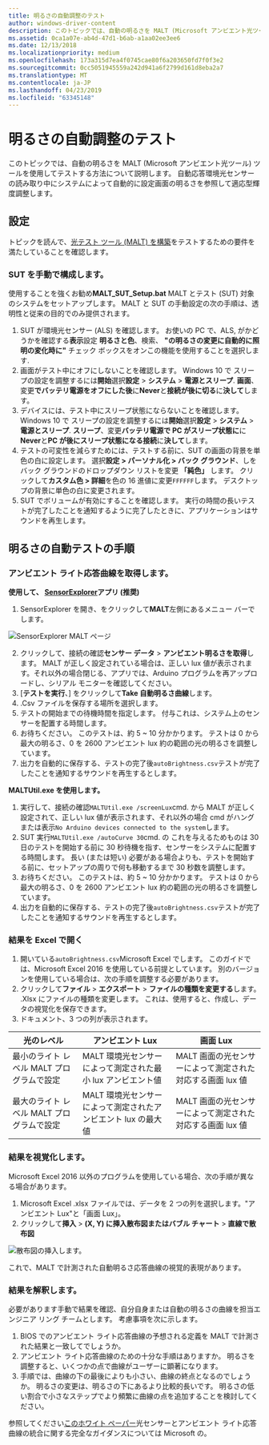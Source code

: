 ```yaml
---
title: 明るさの自動調整のテスト
author: windows-driver-content
description: このトピックでは、自動の明るさを MALT (Microsoft アンビエント光ツール) ツールを使用してテストする方法について説明します。
ms.assetid: 0ca1a07e-ab4d-47d1-b6ab-a1aa02ee3ee6
ms.date: 12/13/2018
ms.localizationpriority: medium
ms.openlocfilehash: 173a315d7ea4f0745cae80f6a203650fd7f0f3e2
ms.sourcegitcommit: 0cc5051945559a242d941a6f2799d161d8eba2a7
ms.translationtype: MT
ms.contentlocale: ja-JP
ms.lasthandoff: 04/23/2019
ms.locfileid: "63345148"
---
```

# <a name="testing-auto-brightness"></a>明るさの自動調整のテスト

このトピックでは、自動の明るさを MALT (Microsoft アンビエント光ツール) ツールを使用してテストする方法について説明します。 自動応答環境光センサーの読み取り中にシステムによって自動的に設定画面の明るさを参照して適応型輝度調整します。 

## <a name="set-up"></a>設定

トピックを読んで、[光テスト ツール (MALT) を構築](testing-MALT-building-a-light-testing-tool.md)をテストするための要件を満たしていることを確認します。

### <a name="configuring-the-sut-manually"></a>SUT を手動で構成します。

使用することを強くお勧め**MALT_SUT_Setup.bat** MALT とテスト (SUT) 対象のシステムをセットアップします。 MALT と SUT の手動設定の次の手順は、透明性と従来の目的でのみ提供されます。

1. SUT が環境光センサー (ALS) を確認します。 お使いの PC で、ALS, がかどうかを確認する**表示**設定 **明るさと色**、検索、 **"の明るさの変更に自動的に照明の変化時に"** チェック ボックスをオンこの機能を使用することを選択します.
2. 画面がテスト中にオフにしないことを確認します。 Windows 10 で スリープの設定を調整するには**開始**選択**設定**  > **システム** > **電源とスリープ**. **画面**、変更**でバッテリ電源をオフにした後**に**Never**と**接続が後に切る**に**決して**します。
3. デバイスには、テスト中にスリープ状態にならないことを確認します。 Windows 10 で スリープの設定を調整するには**開始**選択**設定**  > **システム** > **電源とスリープ**. **スリープ**、変更**バッテリ電源で PC がスリープ状態に**に**Never**と**PC が後にスリープ状態になる接続**に**決して**します。
4. テストの可変性を減らすためには、テストする前に、SUT の画面の背景を単色の白に設定します。 選択**設定 > パーソナル化 > バック グラウンド**、しをバック グラウンドのドロップダウン リストを変更 **「純色」** します。 クリックして**カスタム色 > 詳細**を色の 16 進値に変更`FFFFFF`します。 デスクトップの背景に単色の白に変更されます。
5. SUT でボリュームが有効にすることを確認します。 実行の時間の長いテストが完了したことを通知するように完了したときに、アプリケーションはサウンドを再生します。

## <a name="automatic-brightness-test-procedures"></a>明るさの自動テストの手順

### <a name="get-ambient-light-response-curve"></a>アンビエント ライト応答曲線を取得します。

**使用して、 [SensorExplorer](https://aka.ms/sensorexplorer)アプリ (推奨)**

1. SensorExplorer を開き、をクリックして**MALT**左側にあるメニュー バーでします。

![SensorExplorer MALT ページ](images/SensorExplorerMALT.png)

2. クリックして、接続の確認**センサー データ** > **アンビエント明るさを取得**します。 MALT が正しく設定されている場合は、正しい lux 値が表示されます。それ以外の場合閉じる、アプリでは、Arduino プログラムを再アップロードし、シリアル モニターを確認してください。
3. [**テストを実行**、] をクリックして**Take 自動明るさ曲線**します。 
4. .Csv ファイルを保存する場所を選択します。
5. テストの開始までの待機時間を指定します。 付与これは、システム上のセンサーを配置する時間します。
6. お待ちください。 このテストは、約 5 ~ 10 分かかります。 テストは 0 から最大の明るさ、0 を 2600 アンビエント lux 約の範囲の光の明るさを調整しています。
7. 出力を自動的に保存する、テストの完了後`autoBrightness.csv`テストが完了したことを通知するサウンドを再生するとします。

**MALTUtil.exe を使用します。**

1. 実行して、接続の確認`MALTUtil.exe /screenLux`cmd. から MALT が正しく設定されて、正しい lux 値が表示されます、それ以外の場合 cmd がハングまたは表示`No Arduino devices connected to the system`します。
2. SUT 実行`MALTUtil.exe /autoCurve 30`cmd. の これを与えるためものは 30 日のテストを開始する前に 30 秒待機を指す、センサーをシステムに配置する時間します。 長い (または短い) 必要がある場合よりも、テストを開始する前に、セットアップの周りで何も移動するまで 30 秒数を調整します。
3. お待ちください。 このテストは、約 5 ~ 10 分かかります。 テストは 0 から最大の明るさ、0 を 2600 アンビエント lux 約の範囲の光の明るさを調整しています。
4. 出力を自動的に保存する、テストの完了後`autoBrightness.csv`テストが完了したことを通知するサウンドを再生するとします。

### <a name="open-the-results-in-microsoft-excel"></a>結果を Excel で開く

1. 開いている`autoBrightness.csv`Microsoft Excel でします。 このガイドでは、Microsoft Excel 2016 を使用している前提としています。 別のバージョンを使用している場合は、次の手順を調整する必要があります。
2. クリックして**ファイル** > **エクスポート** > **ファイルの種類を変更する**します。 .Xlsx にファイルの種類を変更します。 これは、使用すると、作成し、データの視覚化を保存できます。
3. ドキュメント、3 つの列が表示されます。 

| 光のレベル | アンビエント Lux  | 画面 Lux |
|-----|----|----|
| 最小のライト レベル MALT プログラムで設定 | MALT 環境光センサーによって測定された最小 lux アンビエント値 | MALT 画面の光センサーによって測定された対応する画面 lux 値 |
| 最大のライト レベル MALT プログラムで設定 | MALT 環境光センサーによって測定されたアンビエント lux の最大値 | MALT 画面の光センサーによって測定された対応する画面 lux 値 |

### <a name="visualize-the-results"></a>結果を視覚化します。

Microsoft Excel 2016 以外のプログラムを使用している場合、次の手順が異なる場合があります。

1. Microsoft Excel .xlsx ファイルでは、データを 2 つの列を選択します。"アンビエント Lux"と「画面 Lux」。
2. クリックして**挿入** > **(X, Y) に挿入散布図またはバブル チャート** > **直線で散布図** 

![散布図の挿入します。](images/insertScatter1.png)

これで、MALT で計測された自動明るさ応答曲線の視覚的表現があります。

### <a name="interpret-the-results"></a>結果を解釈します。

必要があります手動で結果を確認、自分自身または自動の明るさの曲線を担当エンジニア リング チームとします。 考慮事項を次に示します。 

1. BIOS でのアンビエント ライト応答曲線の予想される定義を MALT で計測された結果と一致してでしょうか。 
2. アンビエント ライト応答曲線のための十分な手順はありますか。 明るさを調整すると、いくつかの点で曲線がユーザーに顕著になります。
3. 手順では、曲線の下の最後によりも小さい、曲線の終点となるのでしょうか。 明るさの変更は、明るさの下にあるより比較的長いです。 明るさの低い割合で小さなステップでより頻繁に曲線の点を追加することを検討してください。

参照してください[このホワイト ペーパー](https://docs.microsoft.com/windows-hardware/design/whitepapers/integrating-ambient-light-sensors-with-computers-running-windows-10-creators-update)光センサーとアンビエント ライト応答曲線の統合に関する完全なガイダンスについては Microsoft の。